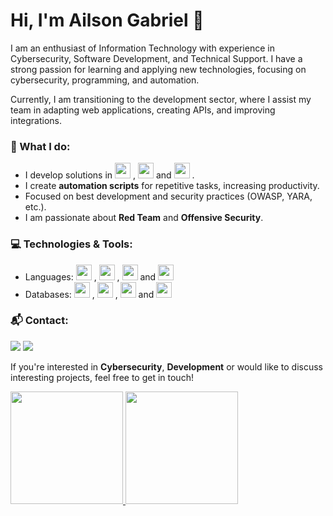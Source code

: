 # Hi, I'm Ailson Gabriel 👋

I am an enthusiast of Information Technology with experience in Cybersecurity, Software Development, and Technical Support. I have a strong passion for learning and applying new technologies, focusing on cybersecurity, programming, and automation.

Currently, I am transitioning to the development sector, where I assist my team in adapting web applications, creating APIs, and improving integrations.

### 🚀 What I do:
- I develop solutions in 
            <img src="https://cdn.jsdelivr.net/gh/devicons/devicon@latest/icons/python/python-original.svg" width="25" height="25" />
          , 
            <img src="https://cdn.jsdelivr.net/gh/devicons/devicon@latest/icons/csharp/csharp-original.svg" width="25" height="25"/>
           and 
            <img src="https://cdn.jsdelivr.net/gh/devicons/devicon@latest/icons/javascript/javascript-original.svg" width="25" height="25"/>
          .
- I create **automation scripts** for repetitive tasks, increasing productivity.
- Focused on best development and security practices (OWASP, YARA, etc.).
- I am passionate about **Red Team** and **Offensive Security**.

### 💻 Technologies & Tools:
- Languages: <img src="https://cdn.jsdelivr.net/gh/devicons/devicon@latest/icons/python/python-original.svg" width="25" height="25" />
          , 
            <img src="https://cdn.jsdelivr.net/gh/devicons/devicon@latest/icons/csharp/csharp-original.svg" width="25" height="25"/>
           ,
            <img src="https://cdn.jsdelivr.net/gh/devicons/devicon@latest/icons/cplusplus/cplusplus-original.svg" width="25" height="25"/>
           and 
            <img src="https://cdn.jsdelivr.net/gh/devicons/devicon@latest/icons/javascript/javascript-original.svg" width="25" height="25"/>
- Databases: 
            <img src="https://cdn.jsdelivr.net/gh/devicons/devicon@latest/icons/mysql/mysql-original.svg" width="25" height="25"/>
          , 
            <img src="https://cdn.jsdelivr.net/gh/devicons/devicon@latest/icons/sqlite/sqlite-original.svg" width="25" height="25"/>
          , 
            <img src="https://cdn.jsdelivr.net/gh/devicons/devicon@latest/icons/postgresql/postgresql-original.svg" width="25" height="25"/>
            and
            <img src="https://cdn.jsdelivr.net/gh/devicons/devicon@latest/icons/azuresqldatabase/azuresqldatabase-original.svg" width="25" height="25"/>
          

### 📬 Contact:

<div>
<a href = "mailto:ailson.gabriel.sv@gmail.com"><img loading="lazy" src="https://img.shields.io/badge/Gmail-D14836?style=for-the-badge&logo=gmail&logoColor=white" target="_blank"></a>
<a href="https://www.linkedin.com/in/ailsongabriel/" target="_blank"><img loading="lazy" src="https://img.shields.io/badge/-LinkedIn-%230077B5?style=for-the-badge&logo=linkedin&logoColor=white" target="_blank"></a>   
</div>

If you're interested in **Cybersecurity**, **Development** or would like to discuss interesting projects, feel free to get in touch!

<div>
<a href="https://github.com/ailsongabriel">
<img loading="lazy" height="180em" src="https://github-readme-stats.vercel.app/api/top-langs/?username=ailsongabriel&layout=compact&langs_count=7&theme=transparent"/>
<img loading="lazy" height="180em" src="https://github-readme-stats.vercel.app/api?username=ailsongabriel&show_icons=true&theme=transparent&include_all_commits=true&count_private=true"/>
</div>
